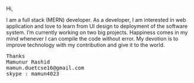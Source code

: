 

Hi,

I am a full stack (MERN) developer. As a developer, I am  interested in web application  and  love to learn
from UI design to deployment of the software system. I’m  currently working on two big projects.  Happiness 
comes in my mind whenever I can compile the code  without error. My  devotion is to improve technology with 
my contribution and give it to the world.


<div>
  <pre>
Thanks 
Mamunur Rashid
mamun.duetcse16@gmail.com
skype : mamun4023
</pre>
</div>
